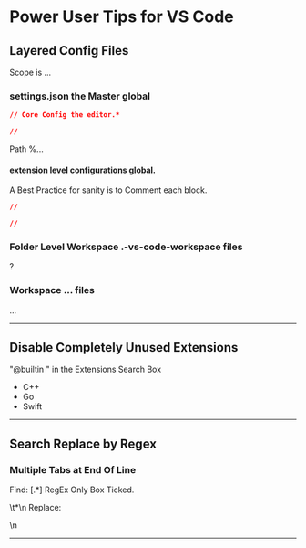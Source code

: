 
# Power User Tips for VS Code

## Layered Config Files

Scope is ...

### settings.json the Master global

```json
// Core Config the editor.*

//
```

Path %...

#### extension level configurations global.

A Best Practice for sanity is to Comment each block.

```json
//

//
```

### Folder Level Workspace .-vs-code-workspace files

?

### Workspace ... files

...

---

## Disable Completely Unused Extensions

"@builtin " in the Extensions Search Box
- C++
- Go
- Swift

---

## Search Replace by Regex

### Multiple Tabs at End Of Line

Find: [.*] RegEx Only Box Ticked.

\t*\n
Replace:

\n

---
